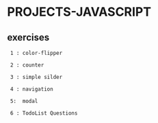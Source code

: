 # PROJECTS-JAVASCRIPT
   ## exercises
     
     1 : color-flipper 
      
     2 : counter  
    
     3 : simple silder

     4 : navigation

     5:  modal

     6 : TodoList Questions
     
